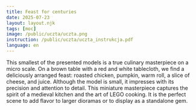 ```yaml
---
title: Feast for centuries
date: 2025-07-23
layout: layout.njk
tags: [moc]
image: /public/uczta/uczta.png
instruction: /public/uczta/uczta_instrukcja.pdf
language: en
---
```

This smallest of the presented models is a true culinary masterpiece on a micro scale. On a brown table with a red and white tablecloth, we find a deliciously arranged feast: roasted chicken, pumpkin, warm roll, a slice of cheese, and juice. Although the model is small, it impresses with its precision and attention to detail. This miniature masterpiece captures the spirit of a medieval kitchen and the art of LEGO cooking. It is the perfect scene to add flavor to larger dioramas or to display as a standalone gem.